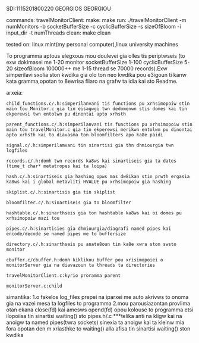 SDI:1115201800220 GEORGIOS GEORGIOU

commands:
	travelMonitorClient:
		make: make
		run: ./travelMonitorClient -m numMonitors -b socketBufferSize -c cyclicBufferSize -s sizeOfBloom -i input_dir -t numThreads
		clean: make clean

tested on: linux mint(my personal computer),linux university machines

To programma aptous elegxous mou doulevei gia olles tis periptwseis (to exw dokimasei me 1-20 monitor socketBufferSize 1-100 cyclicBufferSize 5-20  sizeofBloom 100000++  me 1-15 thread se 70000 records).Exw simperilavi sxolia ston kwdika gia olo ton neo kwdika pou e3igoun ti kanw kata gramma,opotan to 8ewrisa fliaro na grafw ta idia kai sto Readme.

arxeia:

	child_functions.c/.h:simperilanvani tis functions pu xrhsimopoiw stin main tou Monitor.c gia tin eisagwgi twn dedomenwn stis domes kai tin ekperewsi twn entolwn pu dinontai apto xrhsth

	parent_functions.c/.h:simperilanvani tis functions pu xrhsimopoiw stin main tou travelMonitor.c gia tin ekperewsi merikwn entolwn pu dinontai apto xrhsth kai to diavasma ton bloomfilters apo ka8e paidi

	signal.c/.h:simperilamvani tin sinartisi gia thn dhmiourgia twn logfiles

	records.c/.h:domh twn records ka8ws kai sinartiseis gia ta dates (time_t char* metatropes kai ta loipa)

	hash.c/.h:sinartiseis gia hashing opws mas dw8ikan stin prwth ergasia ka8ws kai i global metavliti HVALUE pu xrhsimopoiw gia hashing

	skiplist.c/.h:sinartisis gia tin skiplist

	bloomfilter.c/.h:sinartiseis gia to bloomfilter

	hashtable.c/.h:sinarthseis gia ton hashtable ka8ws kai oi domes pu xrhsimopoiw mazi tou

	pipes.c/.h:sinartisies gia dhmiourgia/diagrafi named pipes kai encode/decode se named pipes me to buffersize

	directory.c/.h:sinarthseis pu anate8oun tin ka8e xwra ston swsto monitor

	cbuffer.c/cbuffer.h:domh kiklikou buffer pou xrisimopoiei o monitorServer gia na diavazoun ta threads ta directories

	travelMonitorClient.c:kyrio proramma parent

	monitorServer.c:child

simantika:
1.o fakelos log_files prepei na iparxei me auto akrivws to onoma gia na vazei mesa ta logfiles to programma
2.mou parousiazontan provlima otan ekana close(fd) kai amesws opend(fd) opou kolouse to programma etsi ilopoiisa tin sinartisi waiting() sto pipes.h/.c
***telika anti na kligw kai na anoigw ta named pipes(twra sockets) sinexia ta anoigw kai ta kleinw mia fora opotan den m xriasthke to waiting() alla afisa tin sinartisi waiting() ston kwdika

